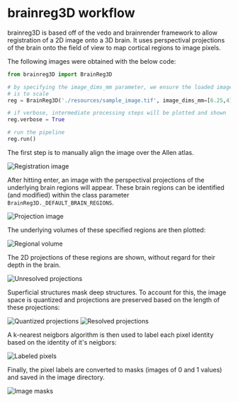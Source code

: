 # brainreg3D workflow
brainreg3D is based off of the vedo and brainrender framework to allow registration of a 2D image onto a 3D brain. It uses perspectival projections of the brain onto the field of view to map cortical regions to image pixels.

The following images were obtained with the below code:
```python
from brainreg3D import BrainReg3D

# by specifying the image_dims_mm parameter, we ensure the loaded image
# is to scale
reg = BrainReg3D('./resources/sample_image.tif', image_dims_mm=[6.25,4])

# if verbose, intermediate processing steps will be plotted and shown
reg.verbose = True

# run the pipeline
reg.run()
```

The first step is to manually align the image over the Allen atlas.

![Registration image](resources/_images/reg_image.png)

After hitting enter, an image with the perspectival projections of the underlying brain regions will appear. These brain regions can be identified (and modified) within the class parameter `BrainReg3D._DEFAULT_BRAIN_REGIONS`.

![Projection image](resources/_images/proj_image.png)

The underlying volumes of these specified regions are then plotted:

![Regional volume](resources/_images/projected_volume.png)

The 2D projections of these regions are shown, without regard for their depth in the brain.

![Unresolved projections](resources/_images/perspectival_projections.png)

Superficial structures mask deep structures. To account for this, the image space is quantized and projections are preserved based on the length of these projections:

![Quantized projections](resources/_images/quantized_projections.png)
![Resolved projections](resources/_images/depth_resolved.png)

A k-nearest neigbors algorithm is then used to label each pixel identity based on the identity of it's neigbors:

![Labeled pixels](resources/_images/pixel_labels.png)

Finally, the pixel labels are converted to masks (images of 0 and 1 values) and saved in the image directory.

![Image masks](resources/_images/pixel_masks.png)

